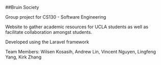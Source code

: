 ##Bruin Society

Group project for CS130 - Software Engineering

Website to gather academic resources for UCLA students as well as facilitate collaboration amongst students.

Developed using the Laravel framework

Team Members: Wilsen Kosasih, Andrew Lin, Vincent Nguyen, Lingfeng Yang, Kirk Zhang
